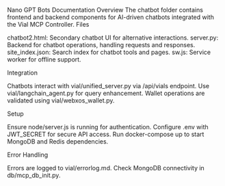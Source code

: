 Nano GPT Bots Documentation
Overview
The chatbot folder contains frontend and backend components for AI-driven chatbots integrated with the Vial MCP Controller.
Files

chatbot2.html: Secondary chatbot UI for alternative interactions.
server.py: Backend for chatbot operations, handling requests and responses.
site_index.json: Search index for chatbot tools and pages.
sw.js: Service worker for offline support.

Integration

Chatbots interact with vial/unified_server.py via /api/vials endpoint.
Use vial/langchain_agent.py for query enhancement.
Wallet operations are validated using vial/webxos_wallet.py.

Setup

Ensure node/server.js is running for authentication.
Configure .env with JWT_SECRET for secure API access.
Run docker-compose up to start MongoDB and Redis dependencies.

Error Handling

Errors are logged to vial/errorlog.md.
Check MongoDB connectivity in db/mcp_db_init.py.
